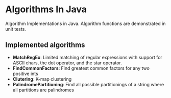 # Algorithms In Java

Algorithm Implementations in Java. Algorithm functions are demonstrated in unit tests.

## Implemented algorithms

- **MatchRegEx**: Limited matching of regular expressions with support for ASCII chars, the dot operator, and the star operator.
- **FindCommonFactors**: Find greatest common factors for any two positive ints
- **Clutering**: K-map clustering
- **PalindromePartitioning**: Find all possible partitionings of a string where all partitions are palindromes 